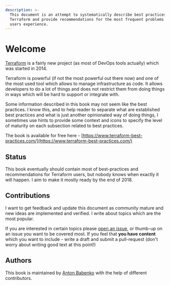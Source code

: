 ```yaml
---
description: >-
  This document is an attempt to systematically describe best practices using
  Terraform and provide recommendations for the most frequent problems Terraform
  users experience.
---
```


# Welcome

[Terraform](https://www.terraform.io/) is a fairly new project \(as most of DevOps tools actually\) which was started in 2014.

Terraform is powerful \(if not the most powerful out there now\) and one of the most used tool which allows to manage infrastructure as code. It allows developers to do a lot of things and does not restrict them from doing things in ways which will be hard to support or integrate with.

Some information described in this book may not seem like the best practices. I know this, and to help reader to separate what are established best practices and what is just another opinionated way of doing things, I sometimes use hints to provide some context and icons to specify the level of maturity on each subsection related to best practices.

The book is available for free here - [https://www.terraform-best-practices.com/](https://www.terraform-best-practices.com/)

## Status

This book eventually should contain most of best-practices and recommendations for Terraform users, but nobody knows when exactly it will happen. I aim to make it mostly ready by the end of 2018.

## Contributions

I want to get feedback and update this document as community mature and new ideas are implemented and verified. I write about topics which are the most popular.

If you are interested in certain topics please [open an issue](https://github.com/antonbabenko/terraform-best-practices/issues), or thumb-up on an issue you want to be covered most. If you feel that **you have content** which you want to include - write a draft and submit a pull-request \(don't worry about writing good text at this point!\)

## Authors

This book is maintained by [Anton Babenko](https://github.com/antonbabenko) with the help of different contributors.


